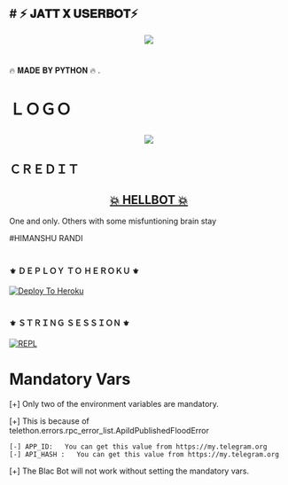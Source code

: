 ##     #         ⚡ 𝐉𝐀𝐓𝐓 𝐗 𝐔𝐒𝐄𝐑𝐁𝐎𝐓⚡ 






<p align="center"><a href="https://"><img src="https://telegra.ph/file/fcb944ba85cd6d97e1e86.jpg"></a></p> 
</p>
<h1></h1>
              🔥 𝐌𝐀𝐃𝐄 𝐁𝐘 𝐏𝐘𝐓𝐇𝐎𝐍 🔥 .
<br>      




                         

# ＬＯＧＯ  <p align="center"><a href="https://"><img src="https://telegra.ph/file/fcb944ba85cd6d97e1e86.jpg"></a></p> 
</p>



##  ＣＲＥＤＩＴ   <h2 align="center"> <a href="https://github.com/HellBoy-OP/HellBot">💥 HELLBOT 💥</a></h2>
 One and only. Others with some misfuntioning brain stay

#HIMANSHU RANDI 


#       <h4>⚜️ ＤＥＰＬＯＹ ＴＯ ＨＥＲＯＫＵ ⚜️</h4>


[![Deploy To Heroku](https://www.herokucdn.com/deploy/button.svg)](https://heroku.com/deploy?template=https://github.com/JASSXPRO/BLAC-BOT)


# <h4>⚜️ ＳＴＲＩＮＧ ＳＥＳＳＩＯＮ ⚜️</h4>

                    
   [![REPL](https://repl.it/badge/github/spandey112/SensibleUserbot)](https://replit.com/@BLACJASS/Blac-20-Userbot#main.py)



# Mandatory Vars

[+] Only two of the environment variables are mandatory.

[+] This is because of telethon.errors.rpc_error_list.ApiIdPublishedFloodError

    [-] APP_ID:   You can get this value from https://my.telegram.org
    [-] API_HASH :   You can get this value from https://my.telegram.org
    
[+] The Blac Bot will not work without setting the mandatory vars.
